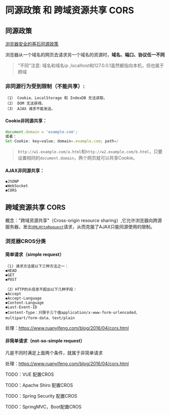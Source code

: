 # 同源政策 和 跨域资源共享 CORS

## 同源政策

[浏览器安全的基石同源政策](https://www.ruanyifeng.com/blog/2016/04/same-origin-policy.html)

浏览器从一个域名的网页去请求另一个域名的资源时，**域名、端口、协议任一不同**

> "不同"注意:  域名和域名ip ,localhost和127.0.0.1虽然都指向本机，但也属于跨域

### 非同源行为受到限制（不能共享）:

```
（1） Cookie、LocalStorage 和 IndexDB 无法读取。
（2） DOM 无法获得。
（3） AJAX 请求不能发送。
```

#### Cookie非同源共享：

```javascript
document.domain = 'example.com';
或者：
Set-Cookie: key=value; domain=.example.com; path=/
```

> `http://w1.example.com/a.html`和`http://w2.example.com/b.html`，只要设置相同的`document.domain`，两个网页就可以共享Cookie。

#### AJAX非同源共享：

```
◾JSONP
◾WebSocket
◾CORS
```

## 跨域资源共享 CORS

概念："跨域资源共享"（Cross-origin resource sharing）,它允许浏览器向跨源服务器，发出[`XMLHttpRequest`](https://www.ruanyifeng.com/blog/2012/09/xmlhttprequest_level_2.html)请求，从而克服了AJAX只能同源使用的限制。

### 浏览器CROS分类

#### 简单请求（simple request）

```
（1) 请求方法是以下三种方法之一：
◾HEAD
◾GET
◾POST

（2）HTTP的头信息不超出以下几种字段：
◾Accept
◾Accept-Language
◾Content-Language
◾Last-Event-ID
◾Content-Type：只限于三个值application/x-www-form-urlencoded、multipart/form-data、text/plain
```

处理：https://www.ruanyifeng.com/blog/2016/04/cors.html

#### 非简单请求（not-so-simple request）

凡是不同时满足上面两个条件，就属于非简单请求

处理：https://www.ruanyifeng.com/blog/2016/04/cors.html

TODO：VUE 配置CROS

TODO：Apache Shiro 配置CROS

TODO：Spring Security 配置CROS

TODO：SpringMVC，Boot配置CROS